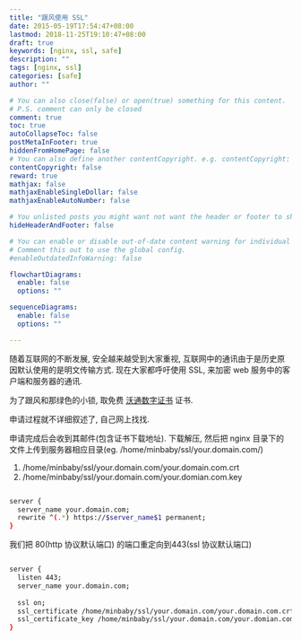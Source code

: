 ```yaml
---
title: "跟风使用 SSL"
date: 2015-05-19T17:54:47+08:00
lastmod: 2018-11-25T19:10:47+08:00
draft: true
keywords: [nginx, ssl, safe]
description: ""
tags: [nginx, ssl]
categories: [safe]
author: ""

# You can also close(false) or open(true) something for this content.
# P.S. comment can only be closed
comment: true
toc: true
autoCollapseToc: false
postMetaInFooter: true
hiddenFromHomePage: false
# You can also define another contentCopyright. e.g. contentCopyright: "This is another copyright."
contentCopyright: false
reward: true
mathjax: false
mathjaxEnableSingleDollar: false
mathjaxEnableAutoNumber: false

# You unlisted posts you might want not want the header or footer to show
hideHeaderAndFooter: false

# You can enable or disable out-of-date content warning for individual post.
# Comment this out to use the global config.
#enableOutdatedInfoWarning: false

flowchartDiagrams:
  enable: false
  options: ""

sequenceDiagrams: 
  enable: false
  options: ""

---
```


随着互联网的不断发展, 安全越来越受到大家重视, 互联网中的通讯由于是历史原因默认使用的是明文传输方式.
现在大家都呼吁使用 SSL, 来加密 web 服务中的客户端和服务器的通讯.

为了跟风和那绿色的小锁, 取免费 [沃通数字证书][1] 证书.

申请过程就不详细叙述了, 自己网上找找.

申请完成后会收到其邮件(包含证书下载地址). 
下载解压, 然后把 nginx 目录下的文件上传到服务器相应目录(eg. /home/minbaby/ssl/your.domain.com/)

1. /home/minbaby/ssl/your.domain.com/your.domain.com.crt
2. /home/minbaby/ssl/your.domain.com/your.domian.com.key

```bash

server {
  server_name your.domain.com;
  rewrite ^(.*) https://$server_name$1 permanent;
}
```

我们把 80(http 协议默认端口) 的端口重定向到443(ssl 协议默认端口)

```bash

server {
  listen 443;
  server_name your.domain.com;
  
  ssl on;
  ssl_certificate /home/minbaby/ssl/your.domain.com/your.domain.com.crt; 
  ssl_certificate_key /home/minbaby/ssl/your.domain.com/your.domian.com.key;
}
```

  [1]: https://buy.wosign.com/free/FreeSSL.html
